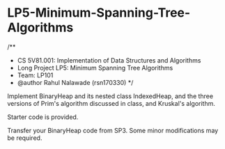 # LP5-Minimum-Spanning-Tree-Algorithms

/**
 * CS 5V81.001: Implementation of Data Structures and Algorithms 
 * Long Project LP5: Minimum Spanning Tree Algorithms
 * Team: LP101
 * @author Rahul Nalawade (rsn170330)
 */

Implement BinaryHeap and its nested class IndexedHeap, and the three versions of
Prim's algorithm discussed in class, and Kruskal's algorithm. 

Starter code is provided.

Transfer your BinaryHeap code from SP3. Some minor modifications may be required.


